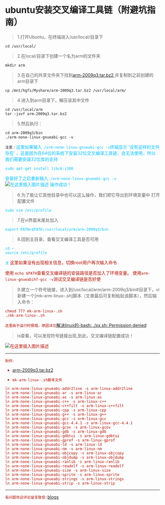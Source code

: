 ﻿# ubuntu安装交叉编译工具链（附避坑指南）
> 1.打开Ubuntu，在终端进入/usr/local/目录下

	cd /usr/local/

> 2.在local/目录下创建一个名为arm的文件夹
	
	mkdir arm
	
>3.在自己的共享文件夹下找到[arm-2009q3.tar.bz2](https://download.csdn.net/download/qq_56914146/85094381),并复制到之前创建的arm目录下

	cp /mnt/hgfs/Myshare/arm-2009q3.tar.bz2 /usr/local/arm/

> 4.进入到arm目录下，解压该其中文件

	cd /usr/local/arm
	tar -jxvf arm-2009q3.tar.bz2	
>5.然后执行：
	
	cd arm-2009q3/bin
	./arm-none-linux-gnueabi-gcc -v

`注意：`<font color=deepskyblue>这里如果输入`./arm-none-linux-gnueabi-gcc -v`终端显示 ‘没有这样的文件存在’ ，这是因为在64位的系统下安装32位交叉编译工具链，会无法使用，所以我们需要安装32位库的支持

	sudo apt-get install libc6:i386
<font color=deepskyblue>安装好了之后重新输入`./arm-none-linux-gnueabi-gcc -v`
![在这里插入图片描述](https://img-blog.csdnimg.cn/b0660902aed64a88a257ed92b892b8f7.png?x-oss-process=image/watermark,type_d3F5LXplbmhlaQ,shadow_50,text_Q1NETiBA5Lul5pS-Xw==,size_20,color_FFFFFF,t_70,g_se,x_16)
<font color=deepskyblue>操作成功！

>6.为了能让它其他目录中也可以这么操作，我们把它导出到环境变量中
打开配置文件

	sudo vim /etc/profile
	
>7.在vi界面末尾处加入
	
	export PATH=$PATH:/usr/local/arm/arm-2009q3/bin

>8.回到主目录，查看交叉编译工具是否可用
	
	cd ~
	source /etc/profile

`注` <font color=broen>这里如果没有出现相关信息，切换root用户再次输入命令

使用	`echo $PATH`查看交叉编译链的安装路径是否加入了环境变量。
使用`arm-linux-gnueabihf-gcc -v`测试交叉编译链是否好使


>9.建立一个符号链接，进入到/usr/local/arm/arm-2009q3/bin#目录下，vi新建一个[mk-arm-linux-.sh]脚本（文章最后可复制粘贴该脚本），然后输入命令：

	chmod 777 mk-arm-linux-.sh
	./mk-arm-linux-.sh
`这里由于运行时报错，原因详见`[解决linux的-bash: ./xx.sh: Permission denied](https://blog.csdn.net/LWJdear/article/details/79868551?ops_request_misc=&request_id=&biz_id=102&utm_term=bash:%20./mk-arm-linux-.sh:%20Perm&utm_medium=distribute.pc_search_result.none-task-blog-2~all~sobaiduweb~default-1-79868551.142^v7^pc_search_result_control_group,157^v4^control&spm=1018.2226.3001.4187)
	
>ls查看，可以发现符号链接出现,到此，交叉编译链配置成功！

![在这里插入图片描述](https://img-blog.csdnimg.cn/6dc86a581621467d8639643cc154877a.png?x-oss-process=image/watermark,type_d3F5LXplbmhlaQ,shadow_50,text_Q1NETiBA5Lul5pS-Xw==,size_20,color_FFFFFF,t_70,g_se,x_16)

---
`附件`:
* [arm-2009q3.tar.bz2](https://download.csdn.net/download/qq_56914146/85094381)

* `mk-arm-linux-.sh脚本文件`
```
ln arm-none-linux-gnueabi-addr2line -s arm-linux-addr2line
ln arm-none-linux-gnueabi-ar -s arm-linux-ar
ln arm-none-linux-gnueabi-as -s arm-linux-as
ln arm-none-linux-gnueabi-c++ -s arm-linux-c++
ln arm-none-linux-gnueabi-c++filt -s arm-linux-c++filt
ln arm-none-linux-gnueabi-cpp -s arm-linux-cpp
ln arm-none-linux-gnueabi-g++ -s arm-linux-g++
ln arm-none-linux-gnueabi-gcc -s arm-linux-gcc
ln arm-none-linux-gnueabi-gcc-4.4.1 -s arm-linux-gcc-4.4.1
ln arm-none-linux-gnueabi-gcov -s arm-linux-gcov
ln arm-none-linux-gnueabi-gdb -s arm-linux-gdb
ln arm-none-linux-gnueabi-gdbtui -s arm-linux-gdbtui
ln arm-none-linux-gnueabi-gprof -s arm-linux-gprof
ln arm-none-linux-gnueabi-ld -s arm-linux-ld
ln arm-none-linux-gnueabi-nm -s arm-linux-nm
ln arm-none-linux-gnueabi-objcopy -s arm-linux-objcopy
ln arm-none-linux-gnueabi-objdump -s arm-linux-objdump
ln arm-none-linux-gnueabi-ranlib -s arm-linux-ranlib
ln arm-none-linux-gnueabi-readelf -s arm-linux-readelf
ln arm-none-linux-gnueabi-size -s arm-linux-size
ln arm-none-linux-gnueabi-sprite -s arm-linux-sprite
ln arm-none-linux-gnueabi-strings -s arm-linux-strings
ln arm-none-linux-gnueabi-strip -s arm-linux-strip
```

---
`有问题欢迎评论留言致信:`[blogs](https://blog.csdn.net/qq_56914146?type=blog)
